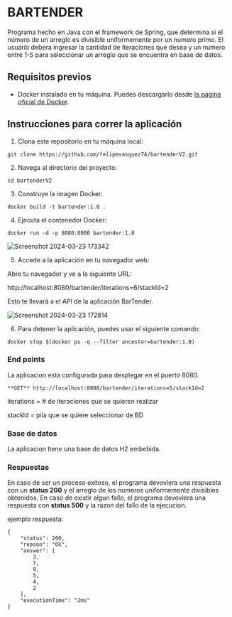 # BARTENDER

Programa hecho en Java con el framework de Spring, que determina si el número de un arreglo es divisible uniformemente por un numero primo.
El usuario debera ingresar la cantidad de iteraciones que desea y un numero entre 1-5 para seleccionar un arreglo que se encuentra en base de datos.

## Requisitos previos

- Docker instalado en tu máquina. Puedes descargarlo desde [la página oficial de Docker](https://www.docker.com/products/docker-desktop).

## Instrucciones para correr la aplicación

1. Clona este repositorio en tu máquina local:
```
git clone https://github.com/felipevasquez74/bartenderV2.git
```
2. Navega al directorio del proyecto:
```
cd bartenderV2
```
3. Construye la imagen Docker:
```
docker build -t bartender:1.0 .
```
4. Ejecuta el contenedor Docker:
```
docker run -d -p 8080:8080 bartender:1.0
```
![Screenshot 2024-03-23 173342](https://github.com/felipevasquez74/bartenderV2/assets/65198914/213cfada-6549-4f92-9164-7be6679e995f)

5. Accede a la aplicación en tu navegador web:

Abre tu navegador y ve a la siguiente URL:

http://localhost:8080/bartender/iterations=6/stackId=2

Esto te llevará a el API de la aplicación BarTender.

![Screenshot 2024-03-23 172814](https://github.com/felipevasquez74/bartenderV2/assets/65198914/62ac250f-de51-4551-aab9-78d3b6ac8a24)


6. Para detener la aplicación, puedes usar el siguiente comando:
```
docker stop $(docker ps -q --filter ancestor=bartender:1.0)
```

### End points
La aplicacion esta configurada para desplegar en el puerto 8080.
```
**GET** http://localhost:8080/bartender/iterations=5/stackId=2
```
iterations = # de iteraciones que se quieren realizar

stackId = pila que se quiere seleccionar de BD

### Base de datos
La aplicacion tiene una base de datos H2 embebida.

### Respuestas
En caso de ser un proceso exitoso, el programa devovlera una respuesta con un **status 200** y el arreglo de los numeros uniformemente divisibles obtenidos.
En caso de existir algun fallo, el programa devovlera una respuesta con **status 500** y la razon del fallo de la ejecucion.

ejemplo respuesta:

```
{
    "status": 200,
    "reason": "Ok",
    "answer": [
        3,
        7,
        9,
        5,
        4,
        2
    ],
    "executionTime": "2ms"
}
```

